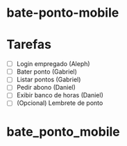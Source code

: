# bate-ponto-mobile

# Tarefas

- [ ] Login empregado (Aleph)
- [ ] Bater ponto (Gabriel)
- [ ] Listar pontos (Gabriel)
- [ ] Pedir abono (Daniel)
- [ ] Exibir banco de horas (Daniel)
- [ ] (Opcional) Lembrete de ponto
# bate_ponto_mobile
